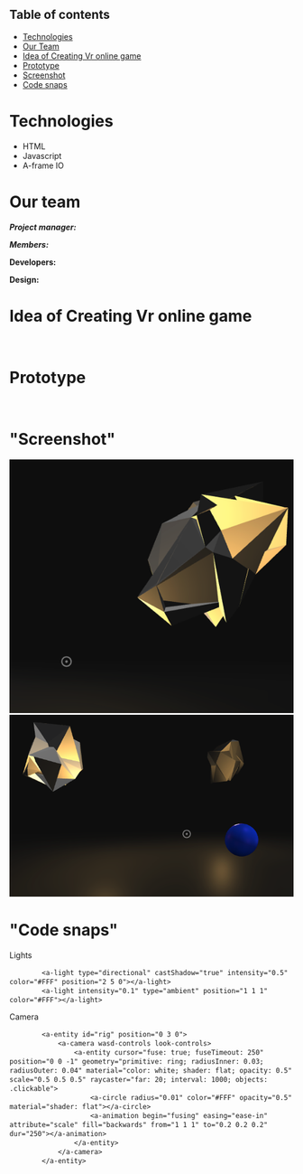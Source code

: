 ## Table of contents
* [Technologies](#Technologies)
* [Our Team](#Our-team)
* [Idea of Creating Vr online game](#Idea-of-Creating-Vr-online-game)
* [Prototype](#Prototype)
* [Screenshot](#Screenshot)
* [Code snaps](#Code-snaps)


# Technologies
* HTML
* Javascript
* A-frame IO

# Our team

**_Project manager:_**  

**_Members:_**   

**Developers:** 

**Design:** 


# Idea of Creating Vr online game
​


# Prototype
​


# "Screenshot"

![Screenshot](https://github.com/Swissgroover/node-project-vr/blob/main/Screenshot%20at%20Feb%2003%2022-37-04.png)
![Screenshot](https://github.com/Swissgroover/node-project-vr/blob/main/Screenshot%20at%20Feb%2003%2022-37-15.png)

# "Code snaps"


Lights
```
        <a-light type="directional" castShadow="true" intensity="0.5" color="#FFF" position="2 5 0"></a-light>
        <a-light intensity="0.1" type="ambient" position="1 1 1" color="#FFF"></a-light>

```
Camera
```
        <a-entity id="rig" position="0 3 0">
            <a-camera wasd-controls look-controls>
                <a-entity cursor="fuse: true; fuseTimeout: 250" position="0 0 -1" geometry="primitive: ring; radiusInner: 0.03; radiusOuter: 0.04" material="color: white; shader: flat; opacity: 0.5" scale="0.5 0.5 0.5" raycaster="far: 20; interval: 1000; objects: .clickable">
                    <a-circle radius="0.01" color="#FFF" opacity="0.5" material="shader: flat"></a-circle>
                    <a-animation begin="fusing" easing="ease-in" attribute="scale" fill="backwards" from="1 1 1" to="0.2 0.2 0.2" dur="250"></a-animation>
                </a-entity>
            </a-camera>
        </a-entity>
```
